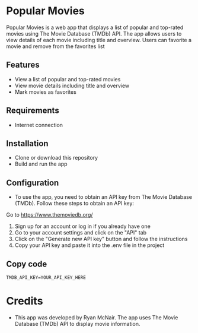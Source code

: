 # Popular Movies
Popular Movies is a web app that displays a list of popular and top-rated movies using The Movie Database (TMDb) API. The app allows users to view details of each movie including title and overview. Users can favorite a movie and remove from the favorites list

## Features
- View a list of popular and top-rated movies
- View movie details including title and overview
- Mark movies as favorites

## Requirements
- Internet connection

## Installation
- Clone or download this repository
- Build and run the app

## Configuration
- To use the app, you need to obtain an API key from The Movie Database (TMDb). Follow these steps to obtain an API key:

Go to https://www.themoviedb.org/
1. Sign up for an account or log in if you already have one
2. Go to your account settings and click on the "API" tab
3. Click on the "Generate new API key" button and follow the instructions
4. Copy your API key and paste it into the .env file in the project

## Copy code
`TMDB_API_KEY=YOUR_API_KEY_HERE`
# Credits
- This app was developed by Ryan McNair. The app uses The Movie Database (TMDb) API to display movie information.
